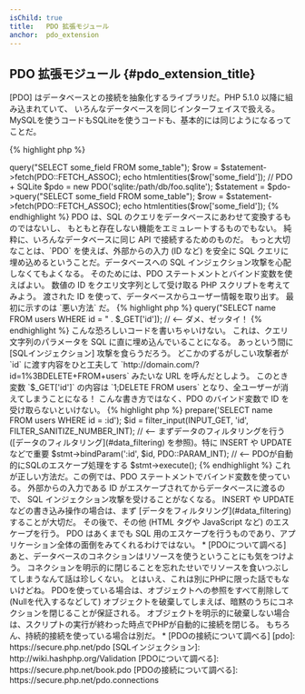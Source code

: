 ```yaml
---
isChild: true
title:   PDO 拡張モジュール
anchor:  pdo_extension
---
```


## PDO 拡張モジュール {#pdo_extension_title}

[PDO] はデータベースとの接続を抽象化するライブラリだ。PHP 5.1.0 以降に組み込まれていて、
いろんなデータベースを同じインターフェイスで扱える。
MySQLを使うコードもSQLiteを使うコードも、基本的には同じようになるってことだ。

{% highlight php %}
<?php
// PDO + MySQL
$pdo = new PDO('mysql:host=example.com;dbname=database', 'user', 'password');
$statement = $pdo->query("SELECT some_field FROM some_table");
$row = $statement->fetch(PDO::FETCH_ASSOC);
echo htmlentities($row['some_field']);

// PDO + SQLite
$pdo = new PDO('sqlite:/path/db/foo.sqlite');
$statement = $pdo->query("SELECT some_field FROM some_table");
$row = $statement->fetch(PDO::FETCH_ASSOC);
echo htmlentities($row['some_field']);
{% endhighlight %}

PDO は、SQL のクエリをデータベースにあわせて変換するものではないし、
もともと存在しない機能をエミュレートするものでもない。
純粋に、いろんなデータベースに同じ API で接続するためのものだ。

もっと大切なことは、`PDO` を使えば、外部からの入力 (ID など)
を安全に SQL クエリに埋め込めるということだ。データベースへの
SQL インジェクション攻撃を心配しなくてもよくなる。
そのためには、PDO ステートメントとバインド変数を使えばよい。

数値の ID をクエリ文字列として受け取る PHP スクリプトを考えてみよう。
渡された ID を使って、データベースからユーザー情報を取り出す。
最初に示すのは `悪い方法` だ。

{% highlight php %}
<?php
$pdo = new PDO('sqlite:/path/db/users.db');
$pdo->query("SELECT name FROM users WHERE id = " . $_GET['id']); // <-- ダメ、ゼッタイ！
{% endhighlight %}

こんな恐ろしいコードを書いちゃいけない。
これは、クエリ文字列のパラメータを SQL に直に埋め込んでいることになる。
あっという間に [SQLインジェクション] 攻撃を食らうだろう。
どこかのずるがしこい攻撃者が `id` に渡す内容をひと工夫して
`http://domain.com/?id=1%3BDELETE+FROM+users` みたいな URL を呼んだとしよう。
このとき変数 `$_GET['id']` の内容は `1;DELETE FROM users` となり、全ユーザーが消えてしまうことになる！
こんな書き方ではなく、PDO のバインド変数で ID を受け取らないといけない。

{% highlight php %}
<?php
$pdo = new PDO('sqlite:/path/db/users.db');
$stmt = $pdo->prepare('SELECT name FROM users WHERE id = :id');
$id = filter_input(INPUT_GET, 'id', FILTER_SANITIZE_NUMBER_INT); // <-- まずデータのフィルタリングを行う ([データのフィルタリング](#data_filtering) を参照)。特に INSERT や UPDATE などで重要
$stmt->bindParam(':id', $id, PDO::PARAM_INT); // <-- PDOが自動的にSQLのエスケープ処理をする
$stmt->execute();
{% endhighlight %}

これが正しい方法だ。この例では、PDO ステートメントでバインド変数を使っている。
外部からの入力である ID がエスケープされてからデータベースに渡るので、
SQL インジェクション攻撃を受けることがなくなる。

INSERT や UPDATE などの書き込み操作の場合は、まず [データをフィルタリング](#data_filtering) することが大切だ。
その後で、その他 (HTML タグや JavaScript など) のエスケープを行う。
PDO はあくまでも SQL 用のエスケープを行うものであり、アプリケーション全体の面倒をみてくれるわけではない。

* [PDOについて調べる]

あと、データベースのコネクションはリソースを使うということにも気をつけよう。
コネクションを明示的に閉じることを忘れたせいでリソースを食いつぶしてしまうなんて話は珍しくない。
とはいえ、これは別にPHPに限った話でもないけどね。
PDOを使っている場合は、オブジェクトへの参照をすべて削除して(Nullを代入するなどして)
オブジェクトを破棄してしまえば、暗黙のうちにコネクションを閉じることが保証される。
オブジェクトを明示的に破棄しない場合は、スクリプトの実行が終わった時点でPHPが自動的に接続を閉じる。
もちろん、持続的接続を使っている場合は別だ。

* [PDOの接続について調べる]


[pdo]: https://secure.php.net/pdo
[SQLインジェクション]: http://wiki.hashphp.org/Validation
[PDOについて調べる]: https://secure.php.net/book.pdo
[PDOの接続について調べる]: https://secure.php.net/pdo.connections
